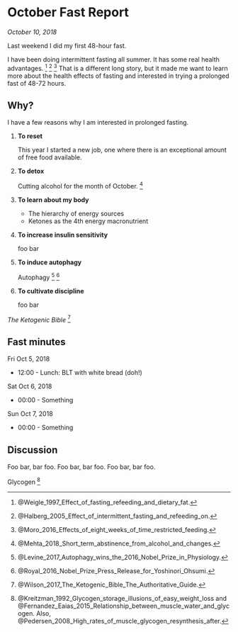 October Fast Report
===============================================================================

*October 10, 2018*

Last weekend I did my first 48-hour fast.

I have been doing intermittent fasting all summer.
It has some real health advantages. [^Weigle1997] [^Halberg2005] [^Moro2016]
That is a different long story, 
but it made me want to learn more about the health effects of fasting
and interested in trying a prolonged fast of 48-72 hours.

[^Halberg2005]: @Halberg_2005_Effect_of_intermittent_fasting_and_refeeding_on\.
[^Moro2016]: @Moro_2016_Effects_of_eight_weeks_of_time_restricted_feeding\.
[^Mihaylova2018]: @Mihaylova_2018_Fasting_activates_fatty_acid_oxidation_to_enhance\.
[^Gasmi2018]: @Gasmi_2018_Time_restricted_feeding_influences_immune\.
[^Weigle1997]: @Weigle_1997_Effect_of_fasting_refeeding_and_dietary_fat\.


Why?
-------------------------------------------------------------------------------

I have a few reasons why I am interested in prolonged fasting.

1.  **To reset**

    This year I started a new job, one where there is an exceptional amount of free food available. 

2.  **To detox**

    Cutting alcohol for the month of October. [^Mehta2018]

3.  **To learn about my body**

    -   The hierarchy of energy sources
    -   Ketones as the 4th energy macronutrient

4.  **To increase insulin sensitivity**

    foo bar

5.  **To induce autophagy**

    Autophagy [^Levine2017] [^Royal2016]

6.  **To cultivate discipline**

    foo bar

*The Ketogenic Bible* [^Wilson2017]

[^Levine2017]: @Levine_2017_Autophagy_wins_the_2016_Nobel_Prize_in_Physiology\.
[^Mehta2018]: @Mehta_2018_Short_term_abstinence_from_alcohol_and_changes\.
[^Royal2016]: @Royal_2016_Nobel_Prize_Press_Release_for_Yoshinori_Ohsumi\.
[^Wilson2017]: @Wilson_2017_The_Ketogenic_Bible_The_Authoritative_Guide\.


Fast minutes
-------------------------------------------------------------------------------

Fri Oct 5, 2018

-   12:00 - Lunch: BLT with white bread (doh!)

Sat Oct 6, 2018

-   00:00 - Something

Sun Oct 7, 2018

-   00:00 - Something


Discussion
-------------------------------------------------------------------------------

Foo bar, bar foo.
Foo bar, bar foo.
Foo bar, bar foo.

Glycogen [^Glycogen]

[^Glycogen]: @Kreitzman_1992_Glycogen_storage_illusions_of_easy_weight_loss and
    @Fernandez_Eaias_2015_Relationship_between_muscle_water_and_glycogen\.
    Also, @Pedersen_2008_High_rates_of_muscle_glycogen_resynthesis_after\.


<!-- REFERENCES -->


